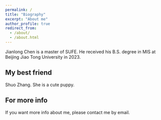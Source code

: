 ```yaml
---
permalink: /
title: "Biography"
excerpt: "About me"
author_profile: true
redirect_from: 
  - /about/
  - /about.html
---
```


Jianlong Chen is a master of SUFE. He received his B.S. degree in MIS at Beijing Jiao Tong University in 2023. 

My best friend
------
Shuo Zhang. She is a cute puppy.


For more info
------
If you want more info about me, please contact me by email. 
